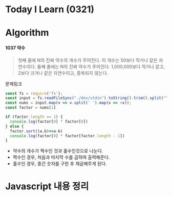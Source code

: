 # Today I Learn (0321)

# Algorithm

#### 1037 약수

> 첫째 줄에 N의 진짜 약수의 개수가 주어진다. 이 개수는 50보다 작거나 같은 자연수이다. 둘째 줄에는 N의 진짜 약수가 주어진다. 1,000,000보다 작거나 같고, 2보다 크거나 같은 자연수이고, 중복되지 않는다.

<a src="https://www.acmicpc.net/problem/1037">문제링크</a>

```Javascript
const fs = require('fs');
const input = fs.readFileSync("./dev/stdin").toString().trim().split("\n");
const nums = input.map(v => v.split(' ').map(x => +x));
const factor = nums[1]

if (factor.length == 1) {
  console.log(factor[0] * factor[0])
} else {
  factor.sort((a,b)=>a-b)
  console.log(factor[0] * factor[factor.length - 1])
}
```

- 약수의 개수가 짝수인 것과 홀수인것으로 나눈다.
- 짝수인 경우, 처음과 마지막 수를 곱하여 출력해준다.
- 홀수인 경우, 중간 숫자를 구한 후 제곱해주게 된다.

# Javascript 내용 정리
